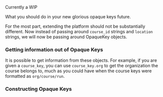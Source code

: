 Currently a WIP

What you should do in your new glorious opaque keys future.

For the most part, extending the platform should not be substantially different. Now instead of passing around `course_id` strings and `location` strings, we will now be passing around OpaqueKey objects.

### Getting information out of Opaque Keys

It is possible to get information from these objects. For example, if you are given a `course_key`, you can use `course_key.org` to get the organization the course belongs to, much as you could have when the course keys were formatted as `org/course/run`.

### Constructing Opaque Keys

